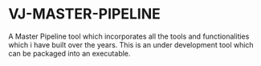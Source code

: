 # VJ-MASTER-PIPELINE
A Master Pipeline tool which incorporates all the tools and functionalities which i have built over the years. This is an under development tool which can be packaged into an executable.
